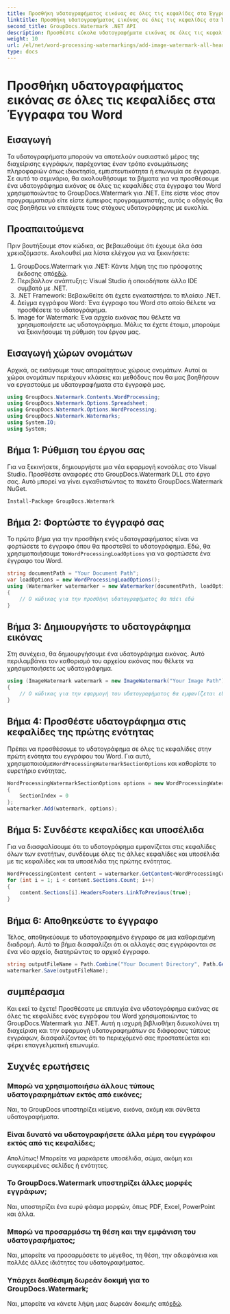 ```yaml
---
title: Προσθήκη υδατογραφήματος εικόνας σε όλες τις κεφαλίδες στα Έγγραφα του Word
linktitle: Προσθήκη υδατογραφήματος εικόνας σε όλες τις κεφαλίδες στα Έγγραφα του Word
second_title: GroupDocs.Watermark .NET API
description: Προσθέστε εύκολα υδατογραφήματα εικόνας σε όλες τις κεφαλίδες στα έγγραφα του Word χρησιμοποιώντας το GroupDocs.Watermark για .NET. Ακολουθήστε τον βήμα προς βήμα οδηγό μας με λεπτομερή παραδείγματα κώδικα.
weight: 10
url: /el/net/word-processing-watermarkings/add-image-watermark-all-headers-word-docs/
type: docs
---
```

# Προσθήκη υδατογραφήματος εικόνας σε όλες τις κεφαλίδες στα Έγγραφα του Word

## Εισαγωγή
Τα υδατογραφήματα μπορούν να αποτελούν ουσιαστικό μέρος της διαχείρισης εγγράφων, παρέχοντας έναν τρόπο ενσωμάτωσης πληροφοριών όπως ιδιοκτησία, εμπιστευτικότητα ή επωνυμία σε έγγραφα. Σε αυτό το σεμινάριο, θα ακολουθήσουμε τα βήματα για να προσθέσουμε ένα υδατογράφημα εικόνας σε όλες τις κεφαλίδες στα έγγραφα του Word χρησιμοποιώντας το GroupDocs.Watermark για .NET. Είτε είστε νέος στον προγραμματισμό είτε είστε έμπειρος προγραμματιστής, αυτός ο οδηγός θα σας βοηθήσει να επιτύχετε τους στόχους υδατογράφησης με ευκολία.
## Προαπαιτούμενα
Πριν βουτήξουμε στον κώδικα, ας βεβαιωθούμε ότι έχουμε όλα όσα χρειαζόμαστε. Ακολουθεί μια λίστα ελέγχου για να ξεκινήσετε:
1.  GroupDocs.Watermark για .NET: Κάντε λήψη της πιο πρόσφατης έκδοσης από[εδώ](https://releases.groupdocs.com/Watermark/net/).
2. Περιβάλλον ανάπτυξης: Visual Studio ή οποιοδήποτε άλλο IDE συμβατό με .NET.
3. .NET Framework: Βεβαιωθείτε ότι έχετε εγκαταστήσει το πλαίσιο .NET.
4. Δείγμα εγγράφου Word: Ένα έγγραφο του Word στο οποίο θέλετε να προσθέσετε το υδατογράφημα.
5. Image for Watermark: Ένα αρχείο εικόνας που θέλετε να χρησιμοποιήσετε ως υδατογράφημα.
Μόλις τα έχετε έτοιμα, μπορούμε να ξεκινήσουμε τη ρύθμιση του έργου μας.
## Εισαγωγή χώρων ονομάτων
Αρχικά, ας εισάγουμε τους απαραίτητους χώρους ονομάτων. Αυτοί οι χώροι ονομάτων περιέχουν κλάσεις και μεθόδους που θα μας βοηθήσουν να εργαστούμε με υδατογραφήματα στα έγγραφά μας.
```csharp
using GroupDocs.Watermark.Contents.WordProcessing;
using GroupDocs.Watermark.Options.Spreadsheet;
using GroupDocs.Watermark.Options.WordProcessing;
using GroupDocs.Watermark.Watermarks;
using System.IO;
using System;
```
## Βήμα 1: Ρύθμιση του έργου σας
Για να ξεκινήσετε, δημιουργήστε μια νέα εφαρμογή κονσόλας στο Visual Studio. Προσθέστε αναφορές στο GroupDocs.Watermark DLL στο έργο σας. Αυτό μπορεί να γίνει εγκαθιστώντας το πακέτο GroupDocs.Watermark NuGet.
```bash
Install-Package GroupDocs.Watermark
```
## Βήμα 2: Φορτώστε το έγγραφό σας
 Το πρώτο βήμα για την προσθήκη ενός υδατογραφήματος είναι να φορτώσετε το έγγραφο όπου θα προστεθεί το υδατογράφημα. Εδώ, θα χρησιμοποιήσουμε το`WordProcessingLoadOptions` για να φορτώσετε ένα έγγραφο του Word.
```csharp
string documentPath = "Your Document Path";
var loadOptions = new WordProcessingLoadOptions();
using (Watermarker watermarker = new Watermarker(documentPath, loadOptions))
{
    // Ο κώδικας για την προσθήκη υδατογραφήματος θα πάει εδώ
}
```
## Βήμα 3: Δημιουργήστε το υδατογράφημα εικόνας
Στη συνέχεια, θα δημιουργήσουμε ένα υδατογράφημα εικόνας. Αυτό περιλαμβάνει τον καθορισμό του αρχείου εικόνας που θέλετε να χρησιμοποιήσετε ως υδατογράφημα.
```csharp
using (ImageWatermark watermark = new ImageWatermark("Your Image Path"))
{
    // Ο κώδικας για την εφαρμογή του υδατογραφήματος θα εμφανίζεται εδώ
}
```
## Βήμα 4: Προσθέστε υδατογράφημα στις κεφαλίδες της πρώτης ενότητας
 Πρέπει να προσθέσουμε το υδατογράφημα σε όλες τις κεφαλίδες στην πρώτη ενότητα του εγγράφου του Word. Για αυτό, χρησιμοποιούμε`WordProcessingWatermarkSectionOptions` και καθορίστε το ευρετήριο ενότητας.
```csharp
WordProcessingWatermarkSectionOptions options = new WordProcessingWatermarkSectionOptions
{
    SectionIndex = 0
};
watermarker.Add(watermark, options);
```
## Βήμα 5: Συνδέστε κεφαλίδες και υποσέλιδα
Για να διασφαλίσουμε ότι το υδατογράφημα εμφανίζεται στις κεφαλίδες όλων των ενοτήτων, συνδέουμε όλες τις άλλες κεφαλίδες και υποσέλιδα με τις κεφαλίδες και τα υποσέλιδα της πρώτης ενότητας.
```csharp
WordProcessingContent content = watermarker.GetContent<WordProcessingContent>();
for (int i = 1; i < content.Sections.Count; i++)
{
    content.Sections[i].HeadersFooters.LinkToPrevious(true);
}
```
## Βήμα 6: Αποθηκεύστε το έγγραφο
Τέλος, αποθηκεύουμε το υδατογραφημένο έγγραφο σε μια καθορισμένη διαδρομή. Αυτό το βήμα διασφαλίζει ότι οι αλλαγές σας εγγράφονται σε ένα νέο αρχείο, διατηρώντας το αρχικό έγγραφο.
```csharp
string outputFileName = Path.Combine("Your Document Directory", Path.GetFileName(documentPath));
watermarker.Save(outputFileName);
```
## συμπέρασμα
Και εκεί το έχετε! Προσθέσατε με επιτυχία ένα υδατογράφημα εικόνας σε όλες τις κεφαλίδες ενός εγγράφου του Word χρησιμοποιώντας το GroupDocs.Watermark για .NET. Αυτή η ισχυρή βιβλιοθήκη διευκολύνει τη διαχείριση και την εφαρμογή υδατογραφημάτων σε διάφορους τύπους εγγράφων, διασφαλίζοντας ότι το περιεχόμενό σας προστατεύεται και φέρει επαγγελματική επωνυμία.
## Συχνές ερωτήσεις
### Μπορώ να χρησιμοποιήσω άλλους τύπους υδατογραφημάτων εκτός από εικόνες;
Ναι, το GroupDocs υποστηρίζει κείμενο, εικόνα, ακόμη και σύνθετα υδατογραφήματα.
### Είναι δυνατό να υδατογραφήσετε άλλα μέρη του εγγράφου εκτός από τις κεφαλίδες;
Απολύτως! Μπορείτε να μαρκάρετε υποσέλιδα, σώμα, ακόμη και συγκεκριμένες σελίδες ή ενότητες.
### Το GroupDocs.Watermark υποστηρίζει άλλες μορφές εγγράφων;
Ναι, υποστηρίζει ένα ευρύ φάσμα μορφών, όπως PDF, Excel, PowerPoint και άλλα.
### Μπορώ να προσαρμόσω τη θέση και την εμφάνιση του υδατογραφήματος;
Ναι, μπορείτε να προσαρμόσετε το μέγεθος, τη θέση, την αδιαφάνεια και πολλές άλλες ιδιότητες του υδατογραφήματος.
### Υπάρχει διαθέσιμη δωρεάν δοκιμή για το GroupDocs.Watermark;
 Ναι, μπορείτε να κάνετε λήψη μιας δωρεάν δοκιμής από[εδώ](https://releases.groupdocs.com/).